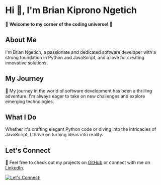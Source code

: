 # Hi 👋, I'm Brian Kiprono Ngetich


🌟 **Welcome to my corner of the coding universe!** 🌟

## About Me
I'm Brian Ngetich, a passionate and dedicated software developer with a strong foundation in Python and JavaScript, and a love for creating innovative solutions.

## My Journey
🚀 My journey in the world of software development has been a thrilling adventure. I'm always eager to take on new challenges and explore emerging technologies.

## What I Do
Whether it's crafting elegant Python code or diving into the intricacies of JavaScript, I thrive on turning ideas into reality.

## Let's Connect
🔗 Feel free to check out my projects on [GitHub](https://github.com/BrianRony) or connect with me on [LinkedIn](https://www.linkedin.com/in/brian-kiprono/).

[![Let's Connect!](https://img.shields.io/badge/Let's_Connect!-3498db?style=flat&logo=linkedin&logoColor=white)](https://www.linkedin.com/in/brian-kiprono/)

<!--
**BrianRony/BrianRony** is a ✨ _special_ ✨ repository because its `README.md` (this file) appears on your GitHub profile.

Here are some ideas to get you started:

- 🔭 I’m currently working on ...
- 🌱 I’m currently learning ...
- 👯 I’m looking to collaborate on ...
- 🤔 I’m looking for help with ...
- 💬 Ask me about ...
- 📫 How to reach me: ...
- 😄 Pronouns: ...
- ⚡ Fun fact: ...
-->
